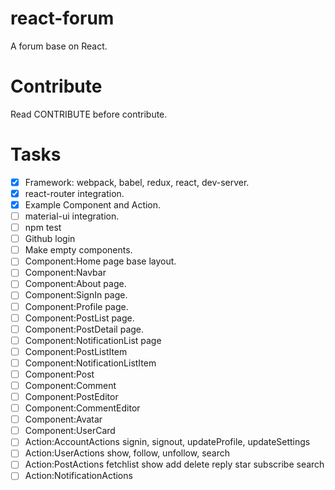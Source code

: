 # react-forum
A forum base on React.

# Contribute
Read CONTRIBUTE before contribute.

# Tasks
- [x] Framework: webpack, babel, redux, react, dev-server.
- [x] react-router integration.
- [x] Example Component and Action.
- [ ] material-ui integration.
- [ ] npm test
- [ ] Github login
- [ ] Make empty components.
- [ ] Component:Home page base layout.
- [ ] Component:Navbar
- [ ] Component:About page.
- [ ] Component:SignIn page.
- [ ] Component:Profile page.
- [ ] Component:PostList page.
- [ ] Component:PostDetail page.
- [ ] Component:NotificationList page
- [ ] Component:PostListItem
- [ ] Component:NotificationListItem
- [ ] Component:Post
- [ ] Component:Comment
- [ ] Component:PostEditor
- [ ] Component:CommentEditor
- [ ] Component:Avatar
- [ ] Component:UserCard
- [ ] Action:AccountActions  signin, signout, updateProfile, updateSettings
- [ ] Action:UserActions    show, follow, unfollow, search
- [ ] Action:PostActions    fetchlist show add delete reply  star  subscribe search
- [ ] Action:NotificationActions
